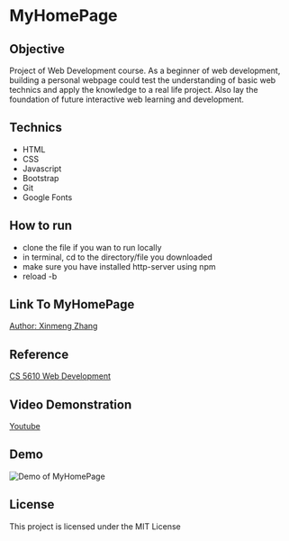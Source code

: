 # MyHomePage
## Objective
Project of Web Development course. As a beginner of web development, building a personal webpage could test the understanding of
basic web technics and apply the knowledge to a real life project. Also lay the foundation of future interactive web learning and development.

## Technics
- HTML
- CSS
- Javascript
- Bootstrap
- Git
- Google Fonts

## How to run
- clone the file if you wan to run locally
- in terminal, cd to the directory/file you downloaded
- make sure you have installed http-server using npm
- reload -b

## Link To MyHomePage
[Author: Xinmeng Zhang](https://mengbanana.github.io/)

## Reference
[CS 5610 Web Development](http://johnguerra.co/classes/webDevelopment_spring_2019/)

## Video Demonstration
[Youtube](https://youtu.be/1TkS5m_RLvI)

## Demo
![Demo of MyHomePage](https://github.com/MengBanana/MengBanana.github.io/blob/master/demo.gif)

## License
This project is licensed under the MIT License

